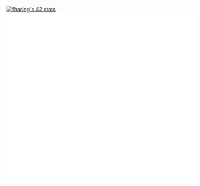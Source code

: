 [![fharing's 42 stats](https://badge42.vercel.app/api/v2/cl2rhcz5s006909l6qfun5rbo/stats?cursusId=21&coalitionId=159)](https://github.com/JaeSeoKim/badge42)
![Metrics](https://github.com/fharing/fharing/blob/master/github-metrics.svg)
